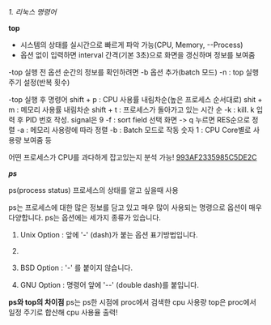 *1. 리눅스 명령어*

__top__

- 시스템의 상태를 실시간으로 빠르게 파악 가능(CPU, Memory, --Process)
- 옵션 없이 입력하면 interval 간격(기본 3초)으로 화면을 갱신하며 정보를 보여줌

-top 실행 전 옵션
순간의 정보를 확인하려면 -b 옵션 추가(batch 모드)
-n : top 실행 주기 설정(반복 횟수)

-top 실행 후 명령어
shift + p : CPU 사용률 내림차순(높은 프로세스 순서대로)
shit + m : 메모리 사용률 내림차순
shift + t : 프로세스가 돌아가고 있는 시간 순
-k : kill. k 입력 후 PID 번호 작성. signal은 9
-f : sort field 선택 화면 -> q 누르면 RES순으로 정렬
-a : 메모리 사용량에 따라 정렬
-b : Batch 모드로 작동
숫자 1 : CPU Core별로 사용량 보여줌
등

어떤 프로세스가 CPU를 과다하게 잡고있는지 분석 가능!
[993AF2335985C5DE2C](https://user-images.githubusercontent.com/106691667/171563703-f5530133-104c-4965-ab43-f28cc7d7e947.png)

___ps___

ps(process status)
프로세스의 상태를 알고 싶을때 사용


ps는 프로세스에 대한 많은 정보를 담고 있고 매우 많이 사용되는 명령으로 옵션이 매우 다양합니다. ps는 옵션에는 세가지 종류가 있습니다.

1. Unix Option : 앞에 '-' (dash)가 붙는 옵션 표기방법입니다. 
2. 
3. BSD Option : '-' 를 붙이지 않습니다.

3. GNU Option : 명령어 앞에 '--' (double dash)를 붙입니다.

__ps와 top의 차이점__
ps는 ps한 시점에 proc에서 검색한 cpu 사용량
top은 proc에서 일정 주기로 합산해 cpu 사용율 출력!
